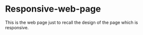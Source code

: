 # Responsive-web-page
This is the web page just to recall the design of the page which is responsive.
